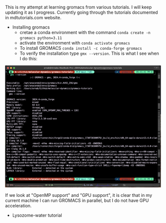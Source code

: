 This is my attempt at learning gromacs from various tutorials. I will keep updating it as I progress. Currently going through the tutorials documented in mdtutorials.com website.

- Installing gromacs
  - cretae a conda environment with the command `conda create -n gromacs python=3.11`
  - activate the environment with `conda activate gromacs`
  - To install GROMACS `conda install -c conda-forge gromacs`
  - To verify the installation type `gmx --version`. This is what I see when I do this:

![gmx version](./gmxVersion.png)

If we look at "OpenMP support" and "GPU support", it is clear that in my current machine I can run GROMACS in parallel, but I do not have GPU acceleration.

- Lysozome-water tutorial